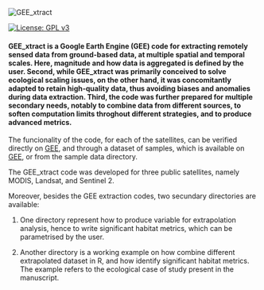![GEE_xtract](https://user-images.githubusercontent.com/24545206/189917216-d955b4c4-160d-4d9d-ad6e-89357ff64f76.png)

[![License: GPL v3](https://img.shields.io/badge/License-GPLv3-blue.svg)](https://www.gnu.org/licenses/gpl-3.0)

#### GEE_xtract is a Google Earth Engine (GEE) code for extracting remotely sensed data from ground-based data, at multiple spatial and temporal scales. Here, magnitude and how data is aggregated is defined by the user. Second, while GEE_xtract was primarily conceived to solve ecological scaling issues, on the other hand, it was concomitantly adapted to retain high-quality data, thus avoiding biases and anomalies during data extraction. Third, the code was further prepared for multiple secondary needs, notably to combine data from different sources, to soften computation limits throghout different strategies, and to produce advanced metrics.

The funcionality of the code, for each of the satellites, can be verified directly on [GEE](https://code.earthengine.google.com/?accept_repo=users/valeriofrank/GEE_xtract), and through a dataset of samples, which is available on [GEE](https://code.earthengine.google.com/?asset=users/valeriofrank/Methods_Ecol_Evol), or from the sample data directory.

The GEE_xtract code was developed for three public satellites, namely MODIS, Landsat, and Sentinel 2.

Moreover, besides the GEE extraction codes, two secundary directories are available:

1. One directory represent how to produce variable for extrapolation analysis, hence to write significant habitat metrics, which can be parametrised by the user.

2. Another directory is a working example on how combine different extrapolated dataset in R, and how identify significant habitat metrics. The example refers to the ecological case of study present in the manuscript.
